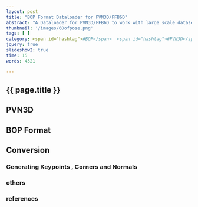 ```yaml
---
layout: post
title: "BOP Format Dataloader for PVN3D/FFB6D"
abstract: "A Dataloader for PVN3D/FFB6D to work with large scale datasets published in BOP format"
thumbnail: '/images/6Dofpose.png'
tags: [ ]
category: <span id="hashtag">#BOP</span>  <span id="hashtag">#PVN3D</span>
jquery: true
slideshow2: true
time: 15
words: 4321

---
```

## {{ page.title }}


## PVN3D


## BOP Format


## Conversion

### Generating Keypoints , Corners and Normals





### others

### references


